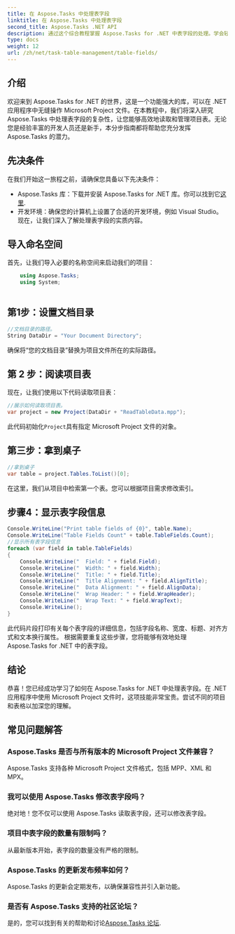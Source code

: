 ```yaml
---
title: 在 Aspose.Tasks 中处理表字段
linktitle: 在 Aspose.Tasks 中处理表字段
second_title: Aspose.Tasks .NET API
description: 通过这个综合教程掌握 Aspose.Tasks for .NET 中表字段的处理。学会轻松阅读、显示和修改项目表。
type: docs
weight: 12
url: /zh/net/task-table-management/table-fields/
---
```

## 介绍
欢迎来到 Aspose.Tasks for .NET 的世界，这是一个功能强大的库，可以在 .NET 应用程序中无缝操作 Microsoft Project 文件。在本教程中，我们将深入研究 Aspose.Tasks 中处理表字段的复杂性，让您能够高效地读取和管理项目表。无论您是经验丰富的开发人员还是新手，本分步指南都将帮助您充分发挥 Aspose.Tasks 的潜力。
## 先决条件
在我们开始这一旅程之前，请确保您具备以下先决条件：
-  Aspose.Tasks 库：下载并安装 Aspose.Tasks for .NET 库。你可以找到它[这里](https://releases.aspose.com/tasks/net/).
- 开发环境：确保您的计算机上设置了合适的开发环境，例如 Visual Studio。
现在，让我们深入了解处理表字段的实质内容。
## 导入命名空间
首先，让我们导入必要的名称空间来启动我们的项目：
```csharp
    using Aspose.Tasks;
    using System;
    
```
## 第1步：设置文档目录
```csharp
//文档目录的路径。
String DataDir = "Your Document Directory";
```
确保将“您的文档目录”替换为项目文件所在的实际路径。
## 第 2 步：阅读项目表
现在，让我们使用以下代码读取项目表：
```csharp
//展示如何读取项目表。
var project = new Project(DataDir + "ReadTableData.mpp");
```
此代码初始化`Project`具有指定 Microsoft Project 文件的对象。
## 第三步：拿到桌子
```csharp
//拿到桌子
var table = project.Tables.ToList()[0];
```
在这里，我们从项目中检索第一个表。您可以根据项目需求修改索引。
## 步骤4：显示表字段信息
```csharp
Console.WriteLine("Print table fields of {0}", table.Name);
Console.WriteLine("Table Fields Count" + table.TableFields.Count);
//显示所有表字段信息
foreach (var field in table.TableFields)
{
    Console.WriteLine("  Field: " + field.Field);
    Console.WriteLine("  Width: " + field.Width);
    Console.WriteLine("  Title: " + field.Title);
    Console.WriteLine("  Title Alignment: " + field.AlignTitle);
    Console.WriteLine("  Data Alignment: " + field.AlignData);
    Console.WriteLine("  Wrap Header: " + field.WrapHeader);
    Console.WriteLine("  Wrap Text: " + field.WrapText);
    Console.WriteLine();
}
```
此代码片段打印有关每个表字段的详细信息，包括字段名称、宽度、标题、对齐方式和文本换行属性。
根据需要重复这些步骤，您将能够有效地处理 Aspose.Tasks for .NET 中的表字段。
## 结论
恭喜！您已经成功学习了如何在 Aspose.Tasks for .NET 中处理表字段。在 .NET 应用程序中使用 Microsoft Project 文件时，这项技能非常宝贵。尝试不同的项目和表格以加深您的理解。
## 常见问题解答
### Aspose.Tasks 是否与所有版本的 Microsoft Project 文件兼容？
Aspose.Tasks 支持各种 Microsoft Project 文件格式，包括 MPP、XML 和 MPX。
### 我可以使用 Aspose.Tasks 修改表字段吗？
绝对地！您不仅可以使用 Aspose.Tasks 读取表字段，还可以修改表字段。
### 项目中表字段的数量有限制吗？
从最新版本开始，表字段的数量没有严格的限制。
### Aspose.Tasks 的更新发布频率如何？
Aspose.Tasks 的更新会定期发布，以确保兼容性并引入新功能。
### 是否有 Aspose.Tasks 支持的社区论坛？
是的，您可以找到有关的帮助和讨论[Aspose.Tasks 论坛](https://forum.aspose.com/c/tasks/15).